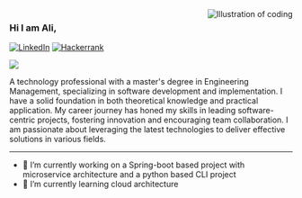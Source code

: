 <img align="right" src="https://github.com/akatkar/akatkar/blob/main/working-with-computer.avif" alt="Illustration of coding"/>

### Hi I am Ali,

[![LinkedIn](https://img.shields.io/badge/linkedin-%230077B5.svg?style=for-the-badge&logo=linkedin&logoColor=white)](https://www.linkedin.com/in/alikatkar/)
[![Hackerrank](https://img.shields.io/badge/-Hackerrank-2EC866?style=for-the-badge&logo=HackerRank&logoColor=white)](https://www.hackerrank.com/alikatkar)

![](https://komarev.com/ghpvc/?username=akatkar)

A technology professional with a master's degree in Engineering Management, specializing in software development and implementation. I have a solid foundation in both theoretical knowledge and practical application. My career journey has honed my skills in leading software-centric projects, fostering innovation and encouraging team collaboration. I am passionate about leveraging the latest technologies to deliver effective solutions in various fields.
___
- 🔭 I’m currently working on a Spring-boot based project with microservice architecture and a python based CLI project
- 🌱 I’m currently learning cloud architecture

